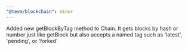 ```yaml
---
"@tevm/blockchain": minor
---
```


Added new getBlockByTag method to Chain. It gets blocks by hash or number just like getBlock but also accepts a named tag such as 'latest', 'pending', or 'forked'
